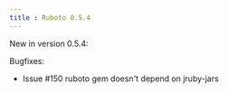 ```yaml
---
title : Ruboto 0.5.4
---
```

New in version 0.5.4:

Bugfixes:

* Issue #150 ruboto gem doesn't depend on jruby-jars
